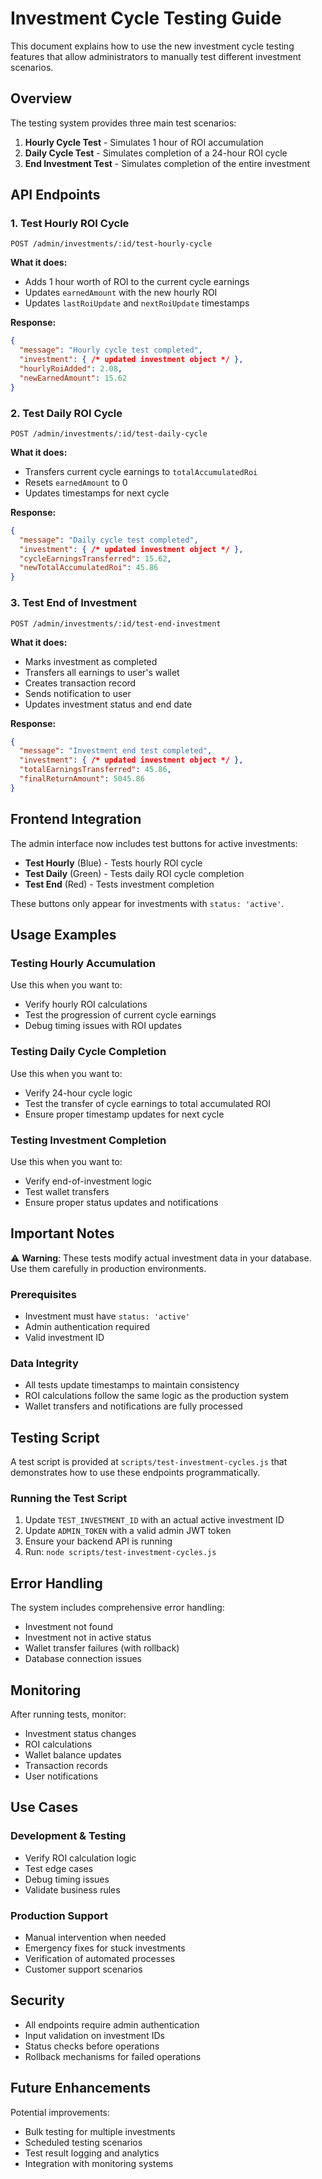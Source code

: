 # Investment Cycle Testing Guide

This document explains how to use the new investment cycle testing features that allow administrators to manually test different investment scenarios.

## Overview

The testing system provides three main test scenarios:
1. **Hourly Cycle Test** - Simulates 1 hour of ROI accumulation
2. **Daily Cycle Test** - Simulates completion of a 24-hour ROI cycle
3. **End Investment Test** - Simulates completion of the entire investment

## API Endpoints

### 1. Test Hourly ROI Cycle
```http
POST /admin/investments/:id/test-hourly-cycle
```

**What it does:**
- Adds 1 hour worth of ROI to the current cycle earnings
- Updates `earnedAmount` with the new hourly ROI
- Updates `lastRoiUpdate` and `nextRoiUpdate` timestamps

**Response:**
```json
{
  "message": "Hourly cycle test completed",
  "investment": { /* updated investment object */ },
  "hourlyRoiAdded": 2.08,
  "newEarnedAmount": 15.62
}
```

### 2. Test Daily ROI Cycle
```http
POST /admin/investments/:id/test-daily-cycle
```

**What it does:**
- Transfers current cycle earnings to `totalAccumulatedRoi`
- Resets `earnedAmount` to 0
- Updates timestamps for next cycle

**Response:**
```json
{
  "message": "Daily cycle test completed",
  "investment": { /* updated investment object */ },
  "cycleEarningsTransferred": 15.62,
  "newTotalAccumulatedRoi": 45.86
}
```

### 3. Test End of Investment
```http
POST /admin/investments/:id/test-end-investment
```

**What it does:**
- Marks investment as completed
- Transfers all earnings to user's wallet
- Creates transaction record
- Sends notification to user
- Updates investment status and end date

**Response:**
```json
{
  "message": "Investment end test completed",
  "investment": { /* updated investment object */ },
  "totalEarningsTransferred": 45.86,
  "finalReturnAmount": 5045.86
}
```

## Frontend Integration

The admin interface now includes test buttons for active investments:

- **Test Hourly** (Blue) - Tests hourly ROI cycle
- **Test Daily** (Green) - Tests daily ROI cycle completion
- **Test End** (Red) - Tests investment completion

These buttons only appear for investments with `status: 'active'`.

## Usage Examples

### Testing Hourly Accumulation
Use this when you want to:
- Verify hourly ROI calculations
- Test the progression of current cycle earnings
- Debug timing issues with ROI updates

### Testing Daily Cycle Completion
Use this when you want to:
- Verify 24-hour cycle logic
- Test the transfer of cycle earnings to total accumulated ROI
- Ensure proper timestamp updates for next cycle

### Testing Investment Completion
Use this when you want to:
- Verify end-of-investment logic
- Test wallet transfers
- Ensure proper status updates and notifications

## Important Notes

⚠️ **Warning**: These tests modify actual investment data in your database. Use them carefully in production environments.

### Prerequisites
- Investment must have `status: 'active'`
- Admin authentication required
- Valid investment ID

### Data Integrity
- All tests update timestamps to maintain consistency
- ROI calculations follow the same logic as the production system
- Wallet transfers and notifications are fully processed

## Testing Script

A test script is provided at `scripts/test-investment-cycles.js` that demonstrates how to use these endpoints programmatically.

### Running the Test Script
1. Update `TEST_INVESTMENT_ID` with an actual active investment ID
2. Update `ADMIN_TOKEN` with a valid admin JWT token
3. Ensure your backend API is running
4. Run: `node scripts/test-investment-cycles.js`

## Error Handling

The system includes comprehensive error handling:
- Investment not found
- Investment not in active status
- Wallet transfer failures (with rollback)
- Database connection issues

## Monitoring

After running tests, monitor:
- Investment status changes
- ROI calculations
- Wallet balance updates
- Transaction records
- User notifications

## Use Cases

### Development & Testing
- Verify ROI calculation logic
- Test edge cases
- Debug timing issues
- Validate business rules

### Production Support
- Manual intervention when needed
- Emergency fixes for stuck investments
- Verification of automated processes
- Customer support scenarios

## Security

- All endpoints require admin authentication
- Input validation on investment IDs
- Status checks before operations
- Rollback mechanisms for failed operations

## Future Enhancements

Potential improvements:
- Bulk testing for multiple investments
- Scheduled testing scenarios
- Test result logging and analytics
- Integration with monitoring systems
